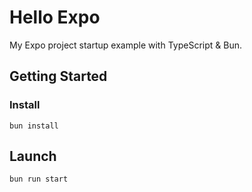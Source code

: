 # Hello Expo

My Expo project startup example with TypeScript & Bun.

## Getting Started

### Install

```shell
bun install
```

## Launch

```shell
bun run start
```
